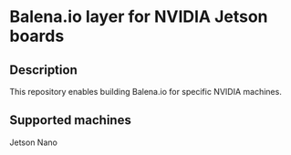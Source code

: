 # Balena.io layer for NVIDIA Jetson boards

## Description
This repository enables building Balena.io for specific NVIDIA machines.

## Supported machines
Jetson Nano
